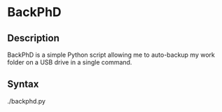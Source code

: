 BackPhD
========

Description
-----------

BackPhD is a simple Python script allowing me to auto-backup my work folder on a USB drive in a single command.


Syntax
------

./backphd.py
